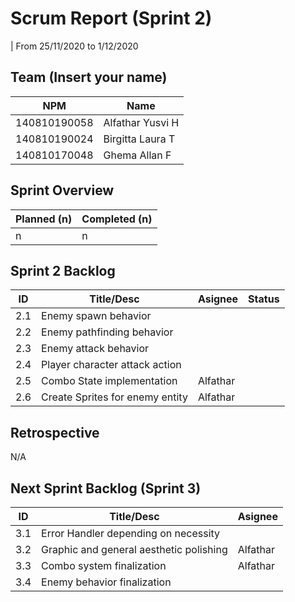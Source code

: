 # Scrum Report (Sprint 2)
| From 25/11/2020 to 1/12/2020

## Team (Insert your name)
| NPM           | Name        |
| ------------- |-------------|
| 140810190058  | Alfathar Yusvi H |
| 140810190024  | Birgitta Laura T |
| 140810170048  | Ghema Allan F    |

## Sprint Overview
| Planned (n)   | Completed (n) |
| ------------- |-------------- |
| n             | n             |

## Sprint 2 Backlog

| ID  | Title/Desc | Asignee | Status |
| --- | ---------- | ------- | ------ |
| 2.1 | Enemy spawn behavior | |
| 2.2 | Enemy pathfinding behavior | |
| 2.3 | Enemy attack behavior | |
| 2.4 | Player character attack action | |
| 2.5 | Combo State implementation |Alfathar |
| 2.6 | Create Sprites for enemy entity |Alfathar |

## Retrospective 

N/A

## Next Sprint Backlog (Sprint 3)
| ID  | Title/Desc | Asignee | 
| --- | ---------- | ------- | 
| 3.1 | Error Handler depending on necessity | |
| 3.2 | Graphic and general aesthetic polishing |Alfathar |
| 3.3 | Combo system finalization |Alfathar |
| 3.4 | Enemy behavior finalization | |

